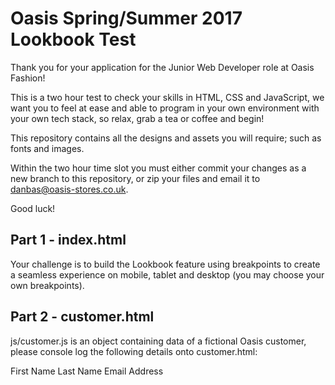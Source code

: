 # Oasis Spring/Summer 2017 Lookbook Test

Thank you for your application for the Junior Web Developer role at Oasis Fashion!

This is a two hour test to check your skills in HTML, CSS and JavaScript, we want you to feel at ease and able to program in your own environment with your own tech stack, so relax, grab a tea or coffee and begin!

This repository contains all the designs and assets you will require; such as fonts and images.

Within the two hour time slot you must either commit your changes as a new branch to this repository, or zip your files and email it to danbas@oasis-stores.co.uk.

Good luck!

## Part 1 - index.html

Your challenge is to build the Lookbook feature using breakpoints to create a seamless experience on mobile, tablet and desktop (you may choose your own breakpoints).

## Part 2 - customer.html

js/customer.js is an object containing data of a fictional Oasis customer, please console log the following details onto customer.html:

First Name
Last Name
Email Address

